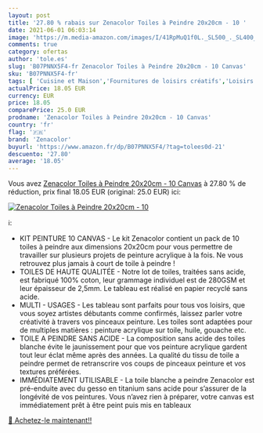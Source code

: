 ```yaml
---
layout: post
title: '27.80 % rabais sur Zenacolor Toiles à Peindre 20x20cm - 10 '
date: 2021-06-01 06:03:14
image: 'https://m.media-amazon.com/images/I/41RpMuQ1f0L._SL500_._SL400_.jpg'
comments: true
category: ofertas
author: 'tole.es'
slug: 'B07PNNX5F4-fr Zenacolor Toiles à Peindre 20x20cm - 10 Canvas'
sku: 'B07PNNX5F4-fr'
tags: [ 'Cuisine et Maison','Fournitures de loisirs créatifs','Loisirs Créatifs','Toiles','zenacolor', ]
actualPrice: 18.05 EUR
currency: EUR
price: 18.05
comparePrice: 25.0 EUR
prodname: 'Zenacolor Toiles à Peindre 20x20cm - 10 Canvas'
country: 'fr'
flag: '🇫🇷'
brand: 'Zenacolor'
buyurl: 'https://www.amazon.fr/dp/B07PNNX5F4/?tag=tolees0d-21'
descuento: '27.80'
average: '18.05'
---
```


Vous avez [Zenacolor Toiles à Peindre 20x20cm - 10 Canvas](https://www.amazon.fr/dp/B07PNNX5F4/?tag=tolees0d-21)  à  27.80 % de réduction, prix final  18.05 EUR (original: 25.0 EUR) ici:

[![Zenacolor Toiles à Peindre 20x20cm - 10 ](https://m.media-amazon.com/images/I/41RpMuQ1f0L._SL500_._SL400_.jpg)](https://www.amazon.fr/dp/B07PNNX5F4/?tag=tolees0d-21)

ℹ️:

- KIT PEINTURE 10 CANVAS - Le kit Zenacolor contient un pack de 10 toiles à peindre aux dimensions 20x20cm pour vous permettre de travailler sur plusieurs projets de peinture acrylique à la fois. Ne vous retrouvez plus jamais à court de toile à peindre !
- TOILES DE HAUTE QUALITÉE - Notre lot de toiles, traitées sans acide, est fabriqué 100% coton, leur grammage individuel est de 280GSM et leur épaisseur de 2,5mm. Le tableau est réalisé en papier recyclé sans acide.
- MULTI - USAGES - Les tableau sont parfaits pour tous vos loisirs, que vous soyez artistes débutants comme confirmés, laissez parler votre créativité à travers vos pinceaux peinture. Les toiles sont adaptées pour de multiples matières : peinture acrylique sur toile, huile, gouache etc.
- TOILE A PEINDRE SANS ACIDE - La composition sans acide des toiles blanche évite le jaunissement pour que vos peinture acrylique gardent tout leur éclat même après des années. La qualité du tissu de toile a peindre permet de retranscrire vos coups de pinceaux peinture et vos textures préférées.
- IMMÉDIATEMENT UTILISABLE - La toile blanche a peindre Zenacolor est pré-enduite avec du gesso en titanium sans acide pour s’assurer de la longévité de vos peintures. Vous n’avez rien à préparer, votre canvas est immédiatement prêt à être peint puis mis en tableaux

[🛒 Achetez-le maintenant!!](https://www.amazon.fr/dp/B07PNNX5F4/?tag=tolees0d-21)
